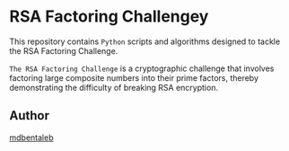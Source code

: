 # RSA Factoring Challengey

This repository contains `Python` scripts and algorithms designed to tackle the RSA Factoring Challenge.

`The RSA Factoring Challenge` is a cryptographic challenge that involves factoring large composite numbers into their prime factors,
thereby demonstrating the difficulty of breaking RSA encryption.







## Author

[mdbentaleb](https://github.com/mdbentaleb)
